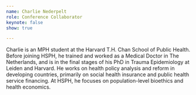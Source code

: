 ```yaml
---
name: Charlie Nederpelt
role: Conference Collaborator
keynote: false
show: true

---
```


Charlie is an MPH student at the Harvard T.H. Chan School of Public Health. Before joining HSPH, he trained and worked as a Medical Doctor in The Netherlands, and is in the final stages of his PhD in Trauma Epidemiology at Leiden and Harvard. He works on health policy analysis and reform in developing countries, primarily on social health insurance and public health service financing. At HSPH, he focuses on population-level bioethics and health economics.
